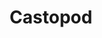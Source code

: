 ---
draft: false
title: Castopod
content:
  id: castopod
  name: Castopod
  logo: /images/applications/fediverse/castopod/logo.png
  website: https://castopod.org/
  iframe_website: /website-iframe/applications/fediverse/castopod
  dashboardImage: /images/applications/fediverse/castopod/screenshot-1.webp
  short_description: Self-host your podcasts with ease, keep control over what you create, and talk to your audience without any middleman. Your podcast and your audience belong to you and you only.
  description: Castopod is an open-source podcast hosting solution for everyone, that can connect to the Fediverse through the W3C Activity Pub standard (Pixel fed, Mastodon, Pleroma…). Castopod is user friendly, and allows for easy discovery everywhere
  features:
    - title: Talk to your audience, directly
      description: "Interact with your audience in the fediverse, a decentralized social network. Your podcast becomes a social network: your episodes can be shared, liked and commented on without depending on anyone."
    - title: Promote your podcast
      description: Castopod helps you get noticed by enforcing best practices and by giving you tools to post easily on all social media. Create video clips and soundbites from your episodes and share them everywhere!
    - title: Your podcast, everywhere
      description: Manage your podcast in one place, broadcast it everywhere using RSS. Castopod allows you to have your podcast show up on Apple Podcasts, Spotify, Deezer, Podcast Addict, Podfriend, …
    - title: Built-in analytics
      description: "Get all the insights of your podcasts and episodes following the market standard with IABv2 guidelines. All of the gathered data is anonymized, with respect for your listeners' rights and in conformity with GDPR, CCPA and LGPD laws."
  screenshots:
    - /images/applications/fediverse/castopod/screenshot-1.webp
    - /images/applications/fediverse/castopod/screenshot-2.png
---